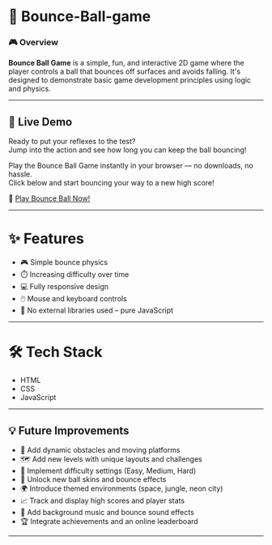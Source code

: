 # ﻿🔴 Bounce-Ball-game 
 
<h3> 🎮 Overview </h3>
<b>Bounce Ball Game</b> is a simple, fun, and interactive 2D game where the player controls a ball that bounces off surfaces and avoids falling. It's designed to demonstrate basic game development principles using logic and physics.

-----

## 🚀 Live Demo

Ready to put your reflexes to the test?  
Jump into the action and see how long you can keep the ball bouncing!  

Play the Bounce Ball Game instantly in your browser — no downloads, no hassle.  
Click below and start bouncing your way to a new high score!  

🎉 [Play Bounce Ball Now!](https://soumya880.github.io/Bounce-Ball-game/)

-----

# ✨ Features
- 🎮 Simple bounce physics
- ⏱️ Increasing difficulty over time
- 💻 Fully responsive design
- 🖱️ Mouse and keyboard controls
- 🚫 No external libraries used – pure JavaScript

---

# 🛠️ Tech Stack
- HTML
- CSS
- JavaScript

---

## 💡 Future Improvements

- 🧱 Add dynamic obstacles and moving platforms  
- 🗺️ Add new levels with unique layouts and challenges  
- 🧠 Implement difficulty settings (Easy, Medium, Hard)  
- 🌈 Unlock new ball skins and bounce effects  
- 🌍 Introduce themed environments (space, jungle, neon city)  
- 📈 Track and display high scores and player stats  
- 🎵 Add background music and bounce sound effects  
- 🏆 Integrate achievements and an online leaderboard


---
